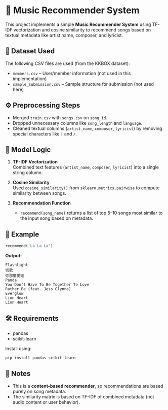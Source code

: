 # 🎵 Music Recommender System

This project implements a simple **Music Recommender System** using TF-IDF vectorization and cosine similarity to recommend songs based on textual metadata like artist name, composer, and lyricist.

## 📁 Dataset Used

The following CSV files are used (from the KKBOX dataset):

- `members.csv` – User/member information (not used in this implementation)
- `sample_submission.csv` – Sample structure for submission (not used here)

## ⚙️ Preprocessing Steps

- Merged `train.csv` with `songs.csv` on `song_id`.
- Dropped unnecessary columns like `song_length` and `language`.
- Cleaned textual columns (`artist_name`, `composer`, `lyricist`) by removing special characters like `|` and `/`.

## 🧠 Model Logic

1. **TF-IDF Vectorization**  
   Combined text features (`artist_name`, `composer`, `lyricist`) into a single string column.
   
2. **Cosine Similarity**  
   Used `cosine_similarity()` from `sklearn.metrics.pairwise` to compute similarity between songs.

3. **Recommendation Function**  
   - `recommend(song_name)` returns a list of top 5–10 songs most similar to the input song based on metadata.

## 🧪 Example

```python
recommend('La La La')
```

**Output:**
```
Flashlight  
切歌  
你那麼愛她  
Panda  
You Don’t Have To Be Together To Love  
Rather Be (feat. Jess Glynne)  
Everglow  
Lion Heart  
Lion Heart  
```

## 🛠 Requirements

- pandas
- scikit-learn

Install using:

```bash
pip install pandas scikit-learn
```

## 📌 Notes

- This is a **content-based recommender**, so recommendations are based purely on song metadata.
- The similarity matrix is based on TF-IDF of combined metadata (not audio content or user behavior).
